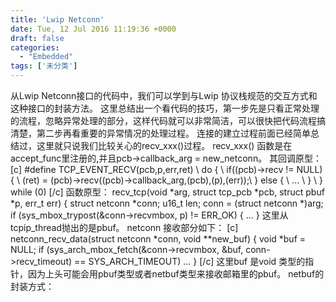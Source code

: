 ```yaml
---
title: 'Lwip Netconn'
date: Tue, 12 Jul 2016 11:19:36 +0000
draft: false
categories:
  - "Embedded"
tags: ['未分类']
---
```


从Lwip Netconn接口的代码中，我们可以学到与Lwip 协议栈规范的交互方式和这种接口的封装方法。 这里总结出一个看代码的技巧，第一步先是只看正常处理的流程，忽略异常处理的部分，这样代码就可以非常简洁，可以很快把代码流程搞清楚，第二步再看重要的异常情况的处理过程。 连接的建立过程前面已经简单总结过，这里就只说我们比较关心的recv\_xxx()过程。 recv\_xxx() 函数是在accept\_func里注册的,并且pcb->callback\_arg = new\_netconn。 其回调原型： \[c\] #define TCP\_EVENT\_RECV(pcb,p,err,ret) \\ do { \\ if((pcb)->recv != NULL) { \\ (ret) = (pcb)->recv((pcb)->callback\_arg,(pcb),(p),(err));\\ } else { \\ ... \\ } \\ } while (0) \[/c\] 函数原型： recv\_tcp(void \*arg, struct tcp\_pcb \*pcb, struct pbuf \*p, err\_t err) { struct netconn \*conn; u16\_t len; conn = (struct netconn \*)arg; if (sys\_mbox\_trypost(&conn->recvmbox, p) != ERR\_OK) { ... } 这里从tcpip\_thread抛出的是pbuf。 netconn 接收部分如下： \[c\] netconn\_recv\_data(struct netconn \*conn, void \*\*new\_buf) { void \*buf = NULL; if (sys\_arch\_mbox\_fetch(&conn->recvmbox, &buf, conn->recv\_timeout) == SYS\_ARCH\_TIMEOUT) ... } \[/c\] 这里buf 是void 类型的指针，因为上头可能会用pbuf类型或者netbuf类型来接收邮箱里的pbuf。 netbuf的封装方式：